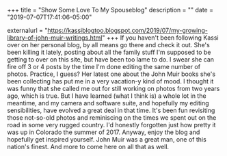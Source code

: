 +++
title = "Show Some Love To My Spouseblog"
description = ""
date = "2019-07-07T17:41:06-05:00"

externalurl = "https://kassiblogtoo.blogspot.com/2019/07/my-growing-library-of-john-muir-writings.html"
+++
If you haven't been following Kassi over on her personal blog, by all means go there and check it out. She's been killing it lately, posting about all the family stuff I'm supposed to be getting to over on this site, but have been too lame to do. I swear she can fire off 3 or 4 posts by the time I'm done editing the same number of photos. Practice, I guess? Her latest one about the John Muir books she's been collecting has put me in a very vacation-y kind of mood. I thought it was funny that she called me out for still working on photos from two years ago, which is true. But I have learned (what I think is) a whole lot in the meantime, and my camera and software suite, and hopefully my editing sensibilities, have evolved a great deal in that time. It's been fun revisiting those not-so-old photos and reminiscing on the times we spent out on the road in some very rugged country. I'd honestly forgotten just how pretty it was up in Colorado the summer of 2017. Anyway, enjoy the blog and hopefully get inspired yourself. John Muir was a great man, one of this nation's finest. And more to come here on all that as well.
